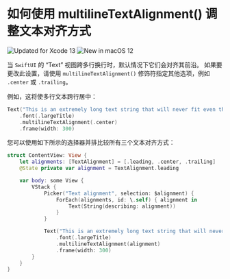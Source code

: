 如何使用 multilineTextAlignment() 调整文本对齐方式
===

![Updated for Xcode 13](https://img.shields.io/static/v1?label=&message=Updated%20for%20Xcode%2013.1&color=blue&logo=Xcode&logoColor=white)
![New in macOS 12](https://img.shields.io/static/v1?label=&message=New%20in%20macOS%2012&color=lightgrey&logo=apple)

当 `SwiftUI` 的 “Text” 视图跨多行换行时，默认情况下它们会对齐其前沿。 如果要更改此设置，请使用 `multilineTextAlignment()` 修饰符指定其他选项，例如 `.center` 或 `.trailing`。

例如，这将使多行文本跨行居中：

```swift
Text("This is an extremely long text string that will never fit even the widest of phones without wrapping")
    .font(.largeTitle)
    .multilineTextAlignment(.center)
    .frame(width: 300)
```

您可以使用如下所示的选择器并排比较所有三个文本对齐方式：

```swift
struct ContentView: View {
    let alignments: [TextAlignment] = [.leading, .center, .trailing]
    @State private var alignment = TextAlignment.leading

    var body: some View {
        VStack {
            Picker("Text alignment", selection: $alignment) {
                ForEach(alignments, id: \.self) { alignment in
                    Text(String(describing: alignment))
                }
            }

            Text("This is an extremely long text string that will never fit even the widest of phones without wrapping")
                .font(.largeTitle)
                .multilineTextAlignment(alignment)
                .frame(width: 300)
        }
    }
}
```